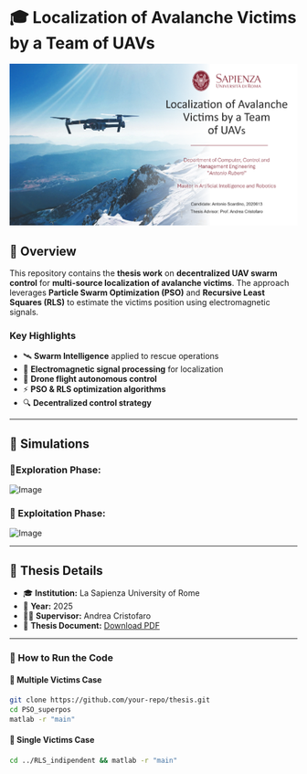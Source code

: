 # 🎓 Localization of Avalanche Victims by a Team of UAVs 

![Thesis Cover](LaTeX/images/page_1_presentation.png)  

## 📌 Overview  

This repository contains the **thesis work** on **decentralized UAV swarm control** for **multi-source localization of avalanche victims**. The approach leverages **Particle Swarm Optimization (PSO)** and **Recursive Least Squares (RLS)** to estimate the victims position using electromagnetic signals.  

### **Key Highlights**  
- 🛰 **Swarm Intelligence** applied to rescue operations  
- 📡 **Electromagnetic signal processing** for localization
- 🚁 **Drone flight autonomous control**
- ⚡ **PSO & RLS optimization algorithms**  
- 🔍 **Decentralized control strategy**  

---

## 🎥 Simulations  
  
### 🔹Exploration Phase:
   
![Image](https://github.com/user-attachments/assets/10b515a6-35a1-4a31-bed4-d9d40e3a7403) 

### 🔹 Exploitation Phase:
  
![Image](https://github.com/user-attachments/assets/34bb7520-8d7b-4b9c-a174-8f00fb396277)

---

## 📜 Thesis Details  

- 🎓 **Institution:** La Sapienza University of Rome  
- 📅 **Year:** 2025  
- 👨‍🏫 **Supervisor:** Andrea Cristofaro 
- 📄 **Thesis Document:** [Download PDF](LaTeX/main.pdf)  

---

### **📌 How to Run the Code**  

#### 👤 Multiple Victims Case  
```bash
git clone https://github.com/your-repo/thesis.git
cd PSO_superpos
matlab -r "main"
  ```

#### 👥 Single Victims Case 
```bash
cd ../RLS_indipendent && matlab -r "main"
  ```
